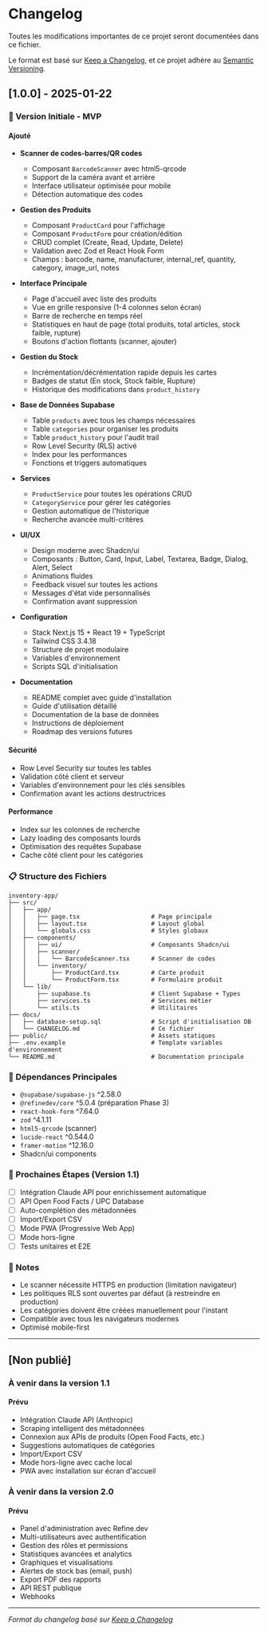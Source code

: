 # Changelog

Toutes les modifications importantes de ce projet seront documentées dans ce fichier.

Le format est basé sur [Keep a Changelog](https://keepachangelog.com/fr/1.0.0/),
et ce projet adhère au [Semantic Versioning](https://semver.org/lang/fr/).

## [1.0.0] - 2025-01-22

### 🎉 Version Initiale - MVP

#### Ajouté
- **Scanner de codes-barres/QR codes**
  - Composant `BarcodeScanner` avec html5-qrcode
  - Support de la caméra avant et arrière
  - Interface utilisateur optimisée pour mobile
  - Détection automatique des codes

- **Gestion des Produits**
  - Composant `ProductCard` pour l'affichage
  - Composant `ProductForm` pour création/édition
  - CRUD complet (Create, Read, Update, Delete)
  - Validation avec Zod et React Hook Form
  - Champs : barcode, name, manufacturer, internal_ref, quantity, category, image_url, notes

- **Interface Principale**
  - Page d'accueil avec liste des produits
  - Vue en grille responsive (1-4 colonnes selon écran)
  - Barre de recherche en temps réel
  - Statistiques en haut de page (total produits, total articles, stock faible, rupture)
  - Boutons d'action flottants (scanner, ajouter)

- **Gestion du Stock**
  - Incrémentation/décrémentation rapide depuis les cartes
  - Badges de statut (En stock, Stock faible, Rupture)
  - Historique des modifications dans `product_history`

- **Base de Données Supabase**
  - Table `products` avec tous les champs nécessaires
  - Table `categories` pour organiser les produits
  - Table `product_history` pour l'audit trail
  - Row Level Security (RLS) activé
  - Index pour les performances
  - Fonctions et triggers automatiques

- **Services**
  - `ProductService` pour toutes les opérations CRUD
  - `CategoryService` pour gérer les catégories
  - Gestion automatique de l'historique
  - Recherche avancée multi-critères

- **UI/UX**
  - Design moderne avec Shadcn/ui
  - Composants : Button, Card, Input, Label, Textarea, Badge, Dialog, Alert, Select
  - Animations fluides
  - Feedback visuel sur toutes les actions
  - Messages d'état vide personnalisés
  - Confirmation avant suppression

- **Configuration**
  - Stack Next.js 15 + React 19 + TypeScript
  - Tailwind CSS 3.4.18
  - Structure de projet modulaire
  - Variables d'environnement
  - Scripts SQL d'initialisation

- **Documentation**
  - README complet avec guide d'installation
  - Guide d'utilisation détaillé
  - Documentation de la base de données
  - Instructions de déploiement
  - Roadmap des versions futures

#### Sécurité
- Row Level Security sur toutes les tables
- Validation côté client et serveur
- Variables d'environnement pour les clés sensibles
- Confirmation avant les actions destructrices

#### Performance
- Index sur les colonnes de recherche
- Lazy loading des composants lourds
- Optimisation des requêtes Supabase
- Cache côté client pour les catégories

### 📋 Structure des Fichiers

```
inventory-app/
├── src/
│   ├── app/
│   │   ├── page.tsx                    # Page principale
│   │   ├── layout.tsx                  # Layout global
│   │   └── globals.css                 # Styles globaux
│   ├── components/
│   │   ├── ui/                         # Composants Shadcn/ui
│   │   ├── scanner/
│   │   │   └── BarcodeScanner.tsx      # Scanner de codes
│   │   └── inventory/
│   │       ├── ProductCard.tsx         # Carte produit
│   │       └── ProductForm.tsx         # Formulaire produit
│   └── lib/
│       ├── supabase.ts                 # Client Supabase + Types
│       ├── services.ts                 # Services métier
│       └── utils.ts                    # Utilitaires
├── docs/
│   ├── database-setup.sql              # Script d'initialisation DB
│   └── CHANGELOG.md                    # Ce fichier
├── public/                             # Assets statiques
├── .env.example                        # Template variables d'environnement
└── README.md                           # Documentation principale
```

### 🔧 Dépendances Principales

- `@supabase/supabase-js` ^2.58.0
- `@refinedev/core` ^5.0.4 (préparation Phase 3)
- `react-hook-form` ^7.64.0
- `zod` ^4.1.11
- `html5-qrcode` (scanner)
- `lucide-react` ^0.544.0
- `framer-motion` ^12.16.0
- Shadcn/ui components

### 🎯 Prochaines Étapes (Version 1.1)

- [ ] Intégration Claude API pour enrichissement automatique
- [ ] API Open Food Facts / UPC Database
- [ ] Auto-complétion des métadonnées
- [ ] Import/Export CSV
- [ ] Mode PWA (Progressive Web App)
- [ ] Mode hors-ligne
- [ ] Tests unitaires et E2E

### 📝 Notes

- Le scanner nécessite HTTPS en production (limitation navigateur)
- Les politiques RLS sont ouvertes par défaut (à restreindre en production)
- Les catégories doivent être créées manuellement pour l'instant
- Compatible avec tous les navigateurs modernes
- Optimisé mobile-first

---

## [Non publié]

### À venir dans la version 1.1

#### Prévu
- Intégration Claude API (Anthropic)
- Scraping intelligent des métadonnées
- Connexion aux APIs de produits (Open Food Facts, etc.)
- Suggestions automatiques de catégories
- Import/Export CSV
- Mode hors-ligne avec cache local
- PWA avec installation sur écran d'accueil

### À venir dans la version 2.0

#### Prévu
- Panel d'administration avec Refine.dev
- Multi-utilisateurs avec authentification
- Gestion des rôles et permissions
- Statistiques avancées et analytics
- Graphiques et visualisations
- Alertes de stock bas (email, push)
- Export PDF des rapports
- API REST publique
- Webhooks

---

*Format du changelog basé sur [Keep a Changelog](https://keepachangelog.com/)*





